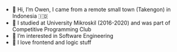 - 👋 Hi, I’m Owen, I came from a remote small town (Takengon) in Indonesia 🇮🇩
- 🏫 I studied at University Mikroskil (2016-2020) and was part of Competitive Programming Club
- 👀 I’m interested in Software Engineering
- 🌱 I love frontend and logic stuff

<!---
owenizedd/owenizedd is a ✨ special ✨ repository because its `README.md` (this file) appears on your GitHub profile.
You can click the Preview link to take a look at your changes.
--->
